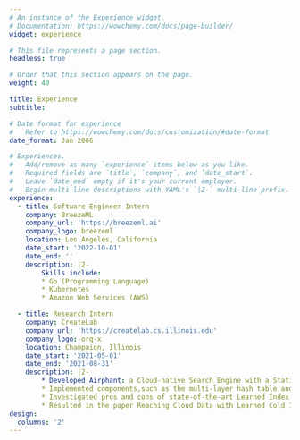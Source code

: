 ```yaml
---
# An instance of the Experience widget.
# Documentation: https://wowchemy.com/docs/page-builder/
widget: experience

# This file represents a page section.
headless: true

# Order that this section appears on the page.
weight: 40

title: Experience
subtitle:

# Date format for experience
#   Refer to https://wowchemy.com/docs/customization/#date-format
date_format: Jan 2006

# Experiences.
#   Add/remove as many `experience` items below as you like.
#   Required fields are `title`, `company`, and `date_start`.
#   Leave `date_end` empty if it's your current employer.
#   Begin multi-line descriptions with YAML's `|2-` multi-line prefix.
experience:
  - title: Software Engineer Intern
    company: BreezeML
    company_url: 'https://breezeml.ai'
    company_logo: breezeml
    location: Los Angeles, California
    date_start: '2022-10-01'
    date_end: ''
    description: |2-
        Skills include:
        * Go (Programming Language)
        * Kubernetes
        * Amazon Web Services (AWS)

  - title: Research Intern
    company: CreateLab
    company_url: 'https://createlab.cs.illinois.edu'
    company_logo: org-x
    location: Champaign, Illinois
    date_start: '2021-05-01'
    date_end: '2021-08-31'
    description: |2-
        * Developed Airphant: a Cloud-native Search Engine with a Statistical Indexing System, which maintains a randomized multi‐layer structure and analyzes over 70k lines of data
        * Implemented components,such as the multi‐layer hash table and the stop word mapper, in Java; unit‐tested tasks with JUnit; peer reviewed Pull Requests; containerized Airphant in Azure
        * Investigated pros and cons of state‐of‐the‐art Learned Index publications to identify possible research directions
        * Resulted in the paper Reaching Cloud Data with Learned Cold Index
design:
  columns: '2'
---
```


